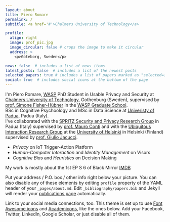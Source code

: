 ```yaml
---
layout: about
title: Piero Romare
permalink: /
subtitle: <a href='#'>Chalmers University of Technology</a>

profile:
  align: right
  image: prof_pic.jpg
  image_circular: false # crops the image to make it circular
  address: >
    <p>Göteborg, Sweden</p>

news: false  # includes a list of news items
latest_posts: false  # includes a list of the newest posts
selected_papers: true # includes a list of papers marked as "selected={true}"
social: true  # includes social icons at the bottom of the page
---
```


I'm Piero Romare, [WASP](https://www.youtube.com/watch?v=BZCqRmQUbIk) PhD Student in Usable Privacy and Security at [Chalmers University of Technology](https://www.chalmers.se), Gothenburg (Sweden), supervised by [prof. Simone Fisher-Hübner](https://www.kau.se/forskare/simone-fischer-hubner) in the [WASP Graduate School](https://wasp-sweden.org). <br>
BSc in Cognitive Psychoology and MSc in Data Science at [Univeristy of Padua](https://www.unipd.it), Padua (Italy). <br>
I've collaborated with the [SPRITZ Security and Privacy Research Group](https://spritz.math.unipd.it) in Padua (Italy) supervised by [prof. Mauro Conti](https://www.math.unipd.it/~conti/) and with the [Ubiquitous Interaction Research Group](https://www.helsinki.fi/en/researchgroups/ubiquitous-interaction) at the [University of Helsinki](https://www.helsinki.fi/en) in Helsinki (Finland) supervised by [prof. Giulio Jacucci](https://researchportal.helsinki.fi/en/persons/giulio-jacucci).

- *Privacy* on IoT Trigger-Action Platform
- *Human-Computer Interaction* and *Identity Management* on Visors
- *Cognitive Bias* and *Heuristics* on Decision Making

My work is mostly about the 1st EP S 6 of Black Mirror [IMDB](https://www.imdb.com/title/tt20247352/)

Put your address / P.O. box / other info right below your picture. You can also disable any of these elements by editing `profile` property of the YAML header of your `_pages/about.md`. Edit `_bibliography/papers.bib` and Jekyll will render your [publications page](/al-folio/publications/) automatically.

Link to your social media connections, too. This theme is set up to use [Font Awesome icons](http://fortawesome.github.io/Font-Awesome/) and [Academicons](https://jpswalsh.github.io/academicons/), like the ones below. Add your Facebook, Twitter, LinkedIn, Google Scholar, or just disable all of them.
